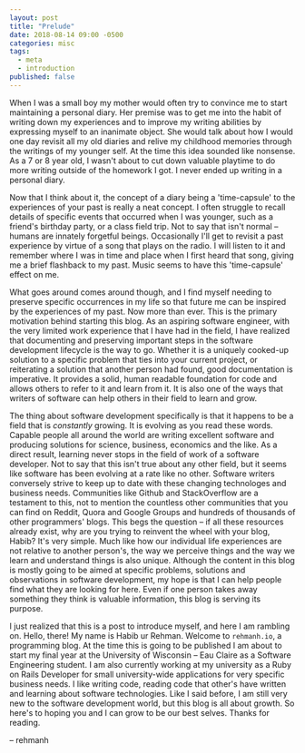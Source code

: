 ```yaml
---
layout: post
title: "Prelude"
date: 2018-08-14 09:00 -0500
categories: misc
tags:
  - meta 
  - introduction
published: false
---
```


When I was a small boy my mother would often try to convince me to start maintaining a personal diary. Her premise was to get me into the habit of writing down my experiences and to improve my writing abilities by expressing myself to an inanimate object. She would talk about how I would one day revisit all my old diaries and relive my childhood memories through the writings of my younger self. At the time this idea sounded like nonsense. As a 7 or 8 year old, I wasn't about to cut down valuable playtime to do more writing outside of the homework I got. I never ended up writing in a personal diary.

Now that I think about it, the concept of a diary being a 'time-capsule' to the experiences of your past is really a neat concept. I often struggle to recall details of specific events that occurred when I was younger, such as a friend's birthday party, or a class field trip. Not to say that isn't normal – humans are innately forgetful beings. Occasionally I'll get to revisit a past experience by virtue of a song that plays on the radio. I will listen to it and remember where I was in time and place when I first heard that song, giving me a brief flashback to my past. Music seems to have this 'time-capsule' effect on me.

What goes around comes around though, and I find myself needing to preserve specific occurrences in my life so that future me can be inspired by the experiences of my past. Now more than ever. This is the primary motivation behind starting this blog. As an aspiring software engineer, with the very limited work experience that I have had in the field, I have realized that documenting and preserving important steps in the software development lifecycle is the way to go. Whether it is a uniquely cooked-up solution to a specific problem that ties into your current project, or reiterating a solution that another person had found, good documentation is imperative. It provides a solid, human readable foundation for code and allows others to refer to it and learn from it. It is also one of the ways that writers of software can help others in their field to learn and grow.

The thing about software development specifically is that it happens to be a field that is _constantly_ growing. It is evolving as you read these words. Capable people all around the world are writing excellent software and producing solutions for science, business, economics and the like. As a direct result, learning never stops in the field of work of a software developer. Not to say that this isn't true about any other field, but it seems like software has been evolving at a rate like no other. Software writers conversely strive to keep up to date with these changing technologes and business needs. Communities like Github and StackOverflow are a testament to this, not to mention the countless other communities that you can find on Reddit, Quora and Google Groups and hundreds of thousands of other programmers' blogs. This begs the question – if all these resources already exist, why are you trying to reinvent the wheel with your blog, Habib? It's very simple. Much like how our individual life experiences are not relative to another person's, the way we perceive things and the way we learn and understand things is also unique. Although the content in this blog is mostly going to be aimed at specific problems, solutions and observations in software development, my hope is that I can help people find what they are looking for here. Even if one person takes away something they think is valuable information, this blog is serving its purpose. 

I just realized that this is a post to introduce myself, and here I am rambling on. Hello, there! My name is Habib ur Rehman. Welcome to `rehmanh.io`, a programming blog. At the time this is going to be published I am about to start my final year at the University of Wisconsin – Eau Claire as a Software Engineering student. I am also currently working at my university as a Ruby on Rails Developer for small university-wide applications for very specific business needs. I like writing code, reading code that other's have written and learning about software technologies. Like I said before, I am still very new to the software development world, but this blog is all about growth. So here's to hoping you and I can grow to be our best selves. Thanks for reading. 

– rehmanh
